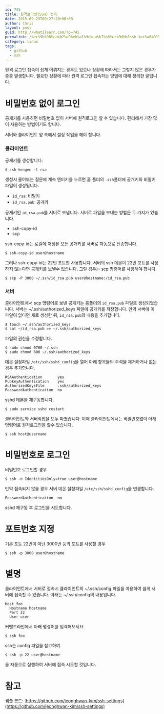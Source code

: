```yaml
---
id: 745
title: 원격로그인(SSH) 접속
date: 2015-09-23T09:27:20+00:00
author: Chris
layout: post
guid: http://whatilearn.com/?p=745
permalink: /%ec%9b%90%ea%b2%a9%eb%a1%9c%ea%b7%b8%ec%9d%b8ssh-%ec%a0%91%ec%86%8d/
category: linux
tags:
  - github
  - ssh
---
```

원격 로그인 접속이 쉽게 이뤄지는 경우도 있으나 상황에 따라서는 그렇지 않은 경우가 종종 발생합니다. 필요한 상황에 따라 원격 로그인 접속하는 방법에 대해 정리한 글입니다.

<h1>비밀번호 없이 로그인</h1>

공개키를 사용하면 비밀번호 없이 서버에 원격로그인 할 수 있습니다. 편리해서 가장 많이 사용하는 방법이기도 합니다.

서버와 클라이언트 양 측에서 설정 작업을 해야 합니다.

<h3>클라이언트</h3>

공개키를 생성합니다.

<pre><code>$ ssh-kengen -t rsa
</code></pre>

생성시 물어보는 질문에 계속 엔터키를 누르면 홈 폴더의 <code>.ssh</code>폴더에 공개키와 비밀키 파일이 생성됩니다.

<ul>
<li><code>id_rsa</code>: 비밀키</li>
<li><code>id_rsa.pub</code>: 공개키 </li>
</ul>

공개키인 <code>id_rsa.pub</code>를 서버로 보냅니다. 서버로 파일을 보내는 방법은 두 가지가 있습니다.

<ul>
<li>ssh-copy-id</li>
<li>scp</li>
</ul>

ssh-copy-id는 로컬에 저장된 모든 공개키를 서버로 자동으로 전송합니다.

<pre><code>$ ssh-copy-id user@hostname
</code></pre>

그러나 ssh-copy-id는 22번 포트만 사용합니다. 서버의 ssh 데몬이 22번 포트를 사용하지 않는다면 공개키를 보낼수 없습니다. 그럴 경우는 scp 명령어를 사용해야 합니다.

<pre><code>$ scp -P 3000 ~/.ssh/id_rsa.pub user@hostname:/id_rsa.pub
</code></pre>

<h3>서버</h3>

클라이언트에서 scp 명령어로 보낸 공개키는 홈폴더의 <code>id_rsa.pub</code> 파일로 생성되었습니다. 서버는 ~/.ssh/authorized_keys 파일에 공개키를 저장합니다. 만약 서버에 이 파일이 없다면 새로 생성한 뒤, <code>id_rsa.pub</code>의 내용을 추가합니다.

<pre><code>$ touch ~/.ssh/authorized_keys
$ cat ~/id_rsa.pub &gt;&gt; ~/.ssh/authorized_keys
</code></pre>

파일의 권한을 수정합니다.

<pre><code>$ sudo chmod 0700 ~/.ssh
$ sudo chmod 600 ~/.ssh/authorized_keys
</code></pre>

데몬 설정파일 <code>/etc/ssh/sshd_config</code>을 열어 아래 항목들의 주석을 제거하거나 없는 경우 추가합니다.

<pre><code>RSAAuthentication       yes
PubkeyAuthentication    yes
AuthorizedKeysFile      .ssh/authorized_keys
PasswordAuthentication  no
</code></pre>

sshd 데몬을 재구동합니다.

<pre><code>$ sudo service sshd restart
</code></pre>

클라이언트와 서버작업을 모두 마쳤습니다. 이제 클라이언트에서는 비밀번호없이 아래 명령어로 원격로그인을 할수 있습니다.

<pre><code>$ ssh host@username
</code></pre>

<h1>비밀번호로 로그인</h1>

비밀번호 로그인할 경우

<pre><code>$ ssh -o IdentitiesOnly=true user@hostname
</code></pre>

만약 접속되지 않을 경우 서버 데몬 설정파일 <code>/etc/ssh/sshd_config</code>을 변경합니다.

<pre><code>PasswordAuthentication  no
</code></pre>

sshd 재구동 후 로그인을 시도합니다.

<h1>포트번호 지정</h1>

기본 포트 22번이 아닌 3000번 등의 포트를 사용할 경우

<pre><code>$ ssh -p 3000 user@hostname
</code></pre>

<h1>별명</h1>

클라이언트에서 서버로 접속시 클라이언트의 ~/.ssh/config 파일을 이용하여 쉽게 서버에 접속할 수 있습니다. 아래는 ~/.ssh/config의 내용입니다.

<pre><code>Host foo
  Hostname hostname
  Port 22
  User user
</code></pre>

커맨드라인에서 아래 명령어를 입력해보세요.

<pre><code>$ ssh foo
</code></pre>

ssh는 config 파일을 참고하여

<pre><code>$ ssh -p 22 user@hostname
</code></pre>

을 자동으로 실행하여 서버에 접속 시도할 것입니다.

# 참고

샘플 코드: [https://github.com/jeonghwan-kim/ssh-settings](https://github.com/jeonghwan-kim/ssh-settings)
